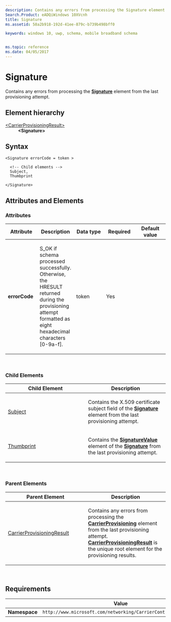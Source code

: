 ```yaml
---
description: Contains any errors from processing the Signature element from the last provisioning attempt.
Search.Product: eADQiWindows 10XVcnh
title: Signature
ms.assetid: 58a2b918-192d-41ee-879c-b739b498bff0

keywords: windows 10, uwp, schema, mobile broadband schema


ms.topic: reference
ms.date: 04/05/2017
---
```


# Signature


Contains any errors from processing the [**Signature**](../carriercontrolsignatureschema/element-signature.md) element from the last provisioning attempt.

## Element hierarchy

<dl>
<dt><a href="element-carrierprovisioningresult.md">&lt;CarrierProvisioningResult&gt;</a></dt>
<dd><b>&lt;Signature&gt;</b></dd>
</dl>

## Syntax

``` syntax
<Signature errorCode = token >

  <!-- Child elements -->
  Subject,
  Thumbprint

</Signature>
```

## Attributes and Elements


### Attributes

<table>
<colgroup>
<col width="20%" />
<col width="20%" />
<col width="20%" />
<col width="20%" />
<col width="20%" />
</colgroup>
<thead>
<tr class="header">
<th>Attribute</th>
<th>Description</th>
<th>Data type</th>
<th>Required</th>
<th>Default value</th>
</tr>
</thead>
<tbody>
<tr class="odd">
<td><strong>errorCode</strong></td>
<td><p>S_OK if schema processed successfully. Otherwise, the HRESULT returned during the provisioning attempt formatted as eight hexadecimal characters [0-9a-f].</p></td>
<td>token</td>
<td>Yes</td>
<td></td>
</tr>
</tbody>
</table>

 

### Child Elements

<table>
<colgroup>
<col width="50%" />
<col width="50%" />
</colgroup>
<thead>
<tr class="header">
<th>Child Element</th>
<th>Description</th>
</tr>
</thead>
<tbody>
<tr class="odd">
<td><a href="element-subject.md">Subject</a> </td>
<td><p>Contains the X.509 certificate subject field of the <a href="/uwp/schemas/mobilebroadbandschema/carriercontrolsignatureschema/element-signature"><strong>Signature</strong></a>  element from the last provisioning attempt.</p></td>
</tr>
<tr class="even">
<td><a href="element-thumbprint.md">Thumbprint</a> </td>
<td><p>Contains the <a href="/uwp/schemas/mobilebroadbandschema/carriercontrolsignatureschema/element-signaturevalue"><strong>SignatureValue</strong></a>  element of the <a href="/uwp/schemas/mobilebroadbandschema/carriercontrolsignatureschema/element-signature"><strong>Signature</strong></a> from the last provisioning attempt.</p></td>
</tr>
</tbody>
</table>

 

### Parent Elements

<table>
<colgroup>
<col width="50%" />
<col width="50%" />
</colgroup>
<thead>
<tr class="header">
<th>Parent Element</th>
<th>Description</th>
</tr>
</thead>
<tbody>
<tr class="odd">
<td><a href="element-carrierprovisioningresult.md">CarrierProvisioningResult</a> </td>
<td><p>Contains any errors from processing the <a href="/uwp/schemas/mobilebroadbandschema/carriercontrolschema/element-carrierprovisioning"><strong>CarrierProvisioning</strong></a>  element from the last provisioning attempt. <a href="element-carrierprovisioningresult.md"><strong>CarrierProvisioningResult</strong></a> is the unique root element for the provisioning results.</p></td>
</tr>
</tbody>
</table>

 

## Requirements

|          | Value        |
|----------|--------------|
| **Namespace** | `http://www.microsoft.com/networking/CarrierControlResults/v1` |

 

 
